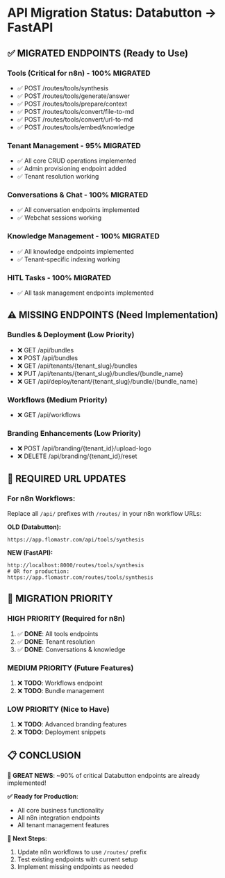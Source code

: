 # API Migration Status: Databutton → FastAPI

## ✅ **MIGRATED ENDPOINTS (Ready to Use)**

### Tools (Critical for n8n) - **100% MIGRATED**
- ✅ POST /routes/tools/synthesis
- ✅ POST /routes/tools/generate/answer  
- ✅ POST /routes/tools/prepare/context
- ✅ POST /routes/tools/convert/file-to-md
- ✅ POST /routes/tools/convert/url-to-md
- ✅ POST /routes/tools/embed/knowledge

### Tenant Management - **95% MIGRATED**
- ✅ All core CRUD operations implemented
- ✅ Admin provisioning endpoint added
- ✅ Tenant resolution working

### Conversations & Chat - **100% MIGRATED**
- ✅ All conversation endpoints implemented
- ✅ Webchat sessions working

### Knowledge Management - **100% MIGRATED**
- ✅ All knowledge endpoints implemented
- ✅ Tenant-specific indexing working

### HITL Tasks - **100% MIGRATED**
- ✅ All task management endpoints implemented

## ⚠️ **MISSING ENDPOINTS (Need Implementation)**

### Bundles & Deployment (Low Priority)
- ❌ GET /api/bundles
- ❌ POST /api/bundles  
- ❌ GET /api/tenants/{tenant_slug}/bundles
- ❌ PUT /api/tenants/{tenant_slug}/bundles/{bundle_name}
- ❌ GET /api/deploy/tenant/{tenant_slug}/bundle/{bundle_name}

### Workflows (Medium Priority)
- ❌ GET /api/workflows

### Branding Enhancements (Low Priority)
- ❌ POST /api/branding/{tenant_id}/upload-logo
- ❌ DELETE /api/branding/{tenant_id}/reset

## 🔄 **REQUIRED URL UPDATES**

### For n8n Workflows:
Replace all `/api/` prefixes with `/routes/` in your n8n workflow URLs:

**OLD (Databutton):**
```
https://app.flomastr.com/api/tools/synthesis
```

**NEW (FastAPI):**
```
http://localhost:8000/routes/tools/synthesis
# OR for production:
https://app.flomastr.com/routes/tools/synthesis
```

## 🎯 **MIGRATION PRIORITY**

### **HIGH PRIORITY (Required for n8n)**
1. ✅ **DONE**: All tools endpoints
2. ✅ **DONE**: Tenant resolution
3. ✅ **DONE**: Conversations & knowledge

### **MEDIUM PRIORITY (Future Features)**
1. ❌ **TODO**: Workflows endpoint
2. ❌ **TODO**: Bundle management

### **LOW PRIORITY (Nice to Have)**
1. ❌ **TODO**: Advanced branding features
2. ❌ **TODO**: Deployment snippets

## 📋 **CONCLUSION**

**🎉 GREAT NEWS**: ~90% of critical Databutton endpoints are already implemented!

**✅ Ready for Production**: 
- All core business functionality
- All n8n integration endpoints
- All tenant management features

**🔄 Next Steps**:
1. Update n8n workflows to use `/routes/` prefix
2. Test existing endpoints with current setup
3. Implement missing endpoints as needed
